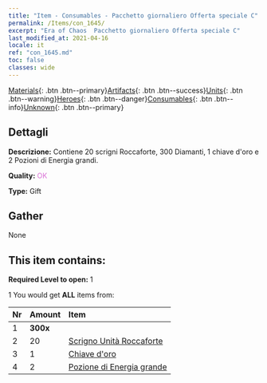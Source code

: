 ```yaml
---
title: "Item - Consumables - Pacchetto giornaliero Offerta speciale C"
permalink: /Items/con_1645/
excerpt: "Era of Chaos  Pacchetto giornaliero Offerta speciale C"
last_modified_at: 2021-04-16
locale: it
ref: "con_1645.md"
toc: false
classes: wide
---
```

 [Materials](/it/Items/){: .btn .btn--primary}[Artifacts](/it/Items/Artifacts/){: .btn .btn--success}[Units](/it/Items/Units/){: .btn .btn--warning}[Heroes](/it/Items/Heroes/){: .btn .btn--danger}[Consumables](/it/Items/Consumables/){: .btn .btn--info}[Unknown](/it/Items/Unknown/){: .btn .btn--primary}

## Dettagli
 **Descrizione:** Contiene 20 scrigni Roccaforte, 300 Diamanti, 1 chiave d'oro e 2 Pozioni di Energia grandi.

 **Quality:** <span style="color: #DA70D6">OK</span>

 **Type:** Gift

## Gather

  None

## This item contains:

 **Required Level to open:** 1

 1 You would get **ALL** items  from:

  | Nr | Amount |     Item    |
  |:---|:-------|:------------|
  | 1 |  **300x** | <i class="fas fa-gem"/> |  | 
  | 2 | 20 | [Scrigno Unità Roccaforte](/it/Items/con_1272/) |  | 
  | 3 | 1 | [Chiave d'oro](/it/Items/con_783/) |  | 
  | 4 | 2 | [Pozione di Energia grande](/it/Items/con_706/) |  | 
